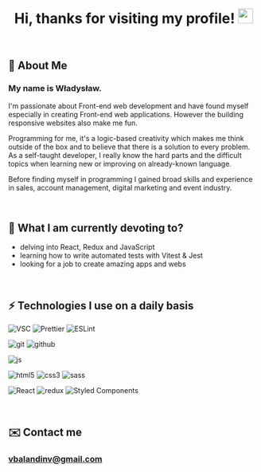 <div align="center" fort-size=6><h1> Hi, thanks for visiting my profile! <img src="https://media.giphy.com/media/hvRJCLFzcasrR4ia7z/giphy.gif" width="30px" height="30px"></h1></div>

&nbsp;
## 🚀 About Me
### My name is Władysław. 

I'm passionate about Front-end web development and have found myself especially in creating Front-end web applications. However the building responsive websites also make me fun.

Programming for me, it's a logic-based creativity which makes me think outside of the box and to believe that there is a solution to every problem. As a self-taught developer, I really know the hard parts and the difficult topics when learning new or improving on already-known language. 

Before finding myself in programming I gained broad skills and experience in sales, account management, digital marketing and event industry.


&nbsp;
## 📌 What I am currently devoting to?
- delving into React, Redux and JavaScript
- learning how to write automated tests with Vitest & Jest
- looking for a job to create amazing apps and webs

&nbsp;
## ⚡️ Technologies I use on a daily basis 
<p> 
<img alt="VSC" src="https://img.shields.io/badge/-Visual Studio Code-lightgrey?style=for-the-badge&logo=visualstudio&logoColor=0078d7" />
<img alt="Prettier" src="https://img.shields.io/badge/-Prettier-F7B93E?style=for-the-badge&logo=prettier&logoColor=white" />
<img alt="ESLint" src="https://img.shields.io/badge/ESLint-4B3263?style=for-the-badge&logo=eslint&logoColor=white" />
</p>
<p> 
<img alt="git" src="https://img.shields.io/badge/-Git-F05032?style=for-the-badge&logo=git&logoColor=white" />
<img alt="github" src="https://img.shields.io/badge/-GitHub-171515?style=for-the-badge&logo=github&logoColor=white" />
</p>
<p>  
<img alt="js" src="https://img.shields.io/badge/-JavaScirpt-323330?style=for-the-badge&logo=javascript&logoColor=F0DB4F" />
</p>
<p> 
<img alt="html5" src="https://img.shields.io/badge/-HTML5-E34F26?style=for-the-badge&logo=html5&logoColor=white" />
<img alt="css3" src="https://img.shields.io/badge/-CSS3-264de4?style=for-the-badge&logo=css3&logoColor=white" />
<img alt="sass" src="https://img.shields.io/badge/-SCSS-cd6799?style=for-the-badge&logo=sass&logoColor=white" />
</p>
<p>
<img alt="React" src="https://img.shields.io/badge/-React-45b8d8?style=for-the-badge&logo=react&logoColor=white" />
<img alt="redux" src="https://img.shields.io/badge/-Redux-764ABC?style=for-the-badge&logo=redux&logoColor=white" />
<img alt="Styled Components" src="https://img.shields.io/badge/-Styled_Components-db7092?style=for-the-badge&logo=styled-components&logoColor=white" />
</p>

&nbsp;
## ✉️ Contact me
### vbalandinv@gmail.com
